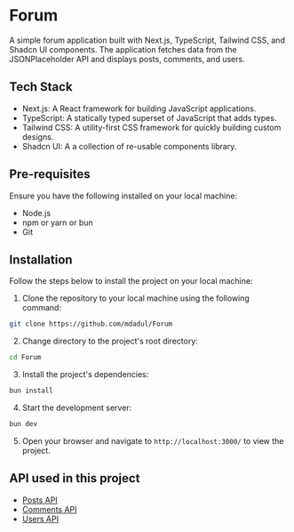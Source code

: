 # Forum
A simple forum application built with Next.js, TypeScript, Tailwind CSS, and Shadcn UI components. The application fetches data from the JSONPlaceholder API and displays posts, comments, and users.

## Tech Stack
- Next.js: A React framework for building JavaScript applications.
- TypeScript: A statically typed superset of JavaScript that adds types.
- Tailwind CSS: A utility-first CSS framework for quickly building custom designs.
- Shadcn UI: A a collection of re-usable components library.

## Pre-requisites
Ensure you have the following installed on your local machine:
- Node.js
- npm or yarn or bun 
- Git

## Installation
Follow the steps below to install the project on your local machine:

1. Clone the repository to your local machine using the following command:
```bash
git clone https://github.com/mdadul/Forum
```

2. Change directory to the project's root directory:
```bash
cd Forum
```

3. Install the project's dependencies:
```bash
bun install
```

4. Start the development server:
```bash
bun dev
```

5. Open your browser and navigate to `http://localhost:3000/` to view the project.


## API used in this project
- [Posts API](https://jsonplaceholder.typicode.com/posts)
- [Comments API](https://jsonplaceholder.typicode.com/comments)
- [Users API](https://jsonplaceholder.typicode.com/users)


